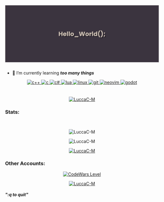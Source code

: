 <h1> 
<img src="https://raw.githubusercontent.com/LuccaC-M/LuccaC-M/master/img/banner.png" alt="banner"/> 
</h1>

- 🌱 I’m currently learning _**too many things**_
<p align="center"> 
<a href="https://www.w3schools.com/cpp/" target="_blank" rel="noreferrer"> 
<img src="https://skillicons.dev/icons?i=cpp" alt="c++" width="40" height="40"/> 
</a>
<a href="https://www.cprogramming.com/" target="_blank" rel="noreferrer">
<img src="https://skillicons.dev/icons?i=c" alt="c" width="40" height="40"/> 
</a>
<a href="https://learn.microsoft.com/en-us/dotnet/csharp/" target="_blank" rel="noreferrer"> 
<img src="https://skillicons.dev/icons?i=cs" alt="c#" width="40" height="40"/> 
</a> 
<a href="https://lua.org" target="_blank" rel="noreferrer"> 
<img src="https://skillicons.dev/icons?i=lua" alt="lua" width="40" height="40"/> 
</a>   
<a href="https://www.linux.org/" target="_blank" rel="noreferrer"> 
<img src="https://skillicons.dev/icons?i=linux" alt="linux" width="40" height="40"/> 
</a>
<a href="https://git-scm.com/" target="_blank" rel="noreferrer"> 
<img src="https://skillicons.dev/icons?i=git" alt="git" width="40" height="40"/> 
</a>
</a>
</a>
<a href="https://neovim.io" target="_blank" rel="noreferrer"> 
<img src="https://skillicons.dev/icons?i=neovim" alt="neovim" width="40" height="40"/> 
</a>
</a>
<a href="https://godotengine.org" target="_blank" rel="noreferrer"> 
<img src="https://skillicons.dev/icons?i=godot" alt="godot" width="40" height="40"/> 
</a>
</p>
<h1></h1>

<p align="center"> <a href="https://github.com/ryo-ma/github-profile-trophy"><img src="https://github-profile-trophy.vercel.app/?username=LuccaC-M&theme=nord&column=-1" alt="LuccaC-M" /></a> </p>

<h3 align="left">Stats:</h3>
<br>
<p align="center">
<img src="https://github-readme-stats-git-masterrstaa-rickstaa.vercel.app/api/top-langs?username=LuccaC-M&show_icons=true&theme=nord&locale=en&layout=compact" alt="LuccaC-M" />
</p>
<p align="center">
<img src="https://github-readme-stats-sigma-five.vercel.app/api?username=LuccaC-M&show_icons=true&theme=nord" alt="LuccaC-M" />
</p>

<p align="center">
<a href="https://www.codewars.com/users/LuccaC-M">
<img src="https://github-readme-streak-stats.herokuapp.com/?user=LuccaC-M&theme=nord" alt="LuccaC-M" />
</a>
</p>
<h3>Other Accounts:</h3>
<p align="center">
<a href=https://www.codewars.com/users/LuccaC-M>
<img src="https://www.codewars.com/users/LuccaC-M/badges/micro" alt="CodeWars Level"/>
</a>
</p>
<p align="center">
<a href="https://gitlab.com/LuccaC-M">
<img src="https://skillicons.dev/icons?i=gitlab" alt="LuccaC-M" width="40" height="40"/>
</a>
</p>

##### ":q to quit"
